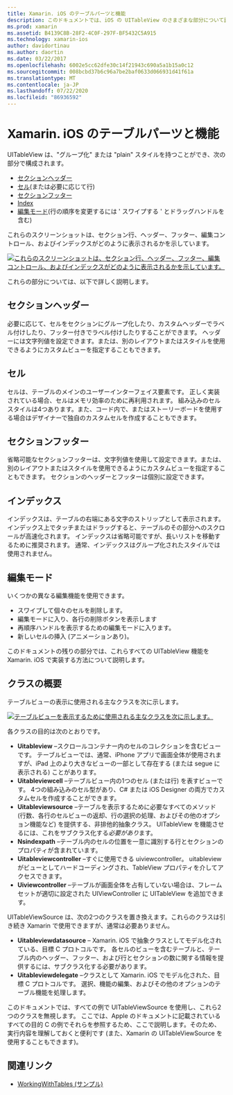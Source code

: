 ```yaml
---
title: Xamarin. iOS のテーブルパーツと機能
description: このドキュメントでは、iOS の UITableView のさまざまな部分について説明します。 ここでは、セクションヘッダー、セル、セクションフッター、インデックス、および編集モードについて説明します。
ms.prod: xamarin
ms.assetid: B4139C8B-28F2-4C0F-297F-BF5432C5A915
ms.technology: xamarin-ios
author: davidortinau
ms.author: daortin
ms.date: 03/22/2017
ms.openlocfilehash: 6002e5cc62dfe30c14f21943c690a5a1b15a0c12
ms.sourcegitcommit: 008bcbd37b6c96a7be2baf0633d066931d41f61a
ms.translationtype: MT
ms.contentlocale: ja-JP
ms.lasthandoff: 07/22/2020
ms.locfileid: "86936592"
---
```

# <a name="table-parts-and-functionality-in-xamarinios"></a>Xamarin. iOS のテーブルパーツと機能

UITableView は、"グループ化" または "plain" スタイルを持つことができ、次の部分で構成されます。

- [セクションヘッダー](#Section_Header)
- [セル](#Cells)(または必要に応じて行)
- [セクションフッター](#Section_Footer)
- [Index](#Index)
- [編集モード](#Edit_Features)(行の順序を変更するには ' スワイプする ' とドラッグハンドルを含む) 

これらのスクリーンショットは、セクション行、ヘッダー、フッター、編集コントロール、およびインデックスがどのように表示されるかを示しています。

 [![これらのスクリーンショットは、セクション行、ヘッダー、フッター、編集コントロール、およびインデックスがどのように表示されるかを示しています。](table-parts-and-functionality-images/image1a.png)](table-parts-and-functionality-images/image1a.png#lightbox)

これらの部分については、以下で詳しく説明します。

<a name="Section_Header"></a>

## <a name="section-header"></a>セクションヘッダー

必要に応じて、セルをセクションにグループ化したり、カスタムヘッダーでラベル付けしたり、フッター付きでラベル付けしたりすることができます。 ヘッダーには文字列値を設定できます。または、別のレイアウトまたはスタイルを使用できるようにカスタムビューを指定することもできます。

<a name="Cells"></a>

## <a name="cells"></a>セル

セルは、テーブルのメインのユーザーインターフェイス要素です。 正しく実装されている場合、セルはメモリ効率のために再利用されます。 組み込みのセルスタイルは4つあります。また、コード内で、またはストーリーボードを使用する場合はデザイナーで独自のカスタムセルを作成することもできます。

<a name="Section_Footer"></a>

## <a name="section-footer"></a>セクションフッター

省略可能なセクションフッターは、文字列値を使用して設定できます。または、別のレイアウトまたはスタイルを使用できるようにカスタムビューを指定することもできます。 セクションのヘッダーとフッターは個別に設定できます。

<a name="Index"></a>

## <a name="index"></a>インデックス

インデックスは、テーブルの右端にある文字のストリップとして表示されます。
インデックス上でタッチまたはドラッグすると、テーブルのその部分へのスクロールが高速化されます。 インデックスは省略可能ですが、長いリストを移動するために推奨されます。 通常、インデックスはグループ化されたスタイルでは使用されません。

<a name="Edit_Features"></a>

## <a name="editing-mode"></a>編集モード

いくつかの異なる編集機能を使用できます。

- スワイプして個々のセルを削除します。
- 編集モードに入り、各行の削除ボタンを表示します 
- 再順序ハンドルを表示するための編集モードに入ります。 
- 新しいセルの挿入 (アニメーションあり)。

このドキュメントの残りの部分では、これらすべての UITableView 機能を Xamarin. iOS で実装する方法について説明します。

## <a name="classes-overview"></a>クラスの概要

テーブルビューの表示に使用される主なクラスを次に示します。

[![テーブルビューを表示するために使用される主なクラスを次に示します。](table-parts-and-functionality-images/classdiagram.png)](table-parts-and-functionality-images/classdiagram.png#lightbox)

各クラスの目的は次のとおりです。

- **Uitableview** –スクロールコンテナー内のセルのコレクションを含むビューです。 テーブルビューでは、通常、iPhone アプリで画面全体が使用されますが、iPad 上のより大きなビューの一部として存在する (または segue に表示される) ことがあります。 
- **Uitableviewcell** –テーブルビュー内の1つのセル (または行) を表すビューです。 4つの組み込みのセル型があり、C# または iOS Designer の両方でカスタムセルを作成することができます。 
- **Uitableviewsource** –テーブルを表示するために必要なすべてのメソッド (行数、各行のセルビューの返却、行の選択の処理、およびその他のオプション機能など) を提供する、非排他的抽象クラス。 UITableView を機能させるには、これをサブクラス化する*必要があり*ます。 
- **Nsindexpath** –テーブル内のセルの位置を一意に識別する行とセクションのプロパティが含まれています。 
- **Uitableviewcontroller** –すぐに使用できる uiviewcontroller。 uitableview がビューとしてハードコーディングされ、TableView プロパティを介してアクセスできます。 
- **Uiviewcontroller** –テーブルが画面全体を占有していない場合は、フレームセットが適切に設定された UIViewController に UITableView を追加できます。 

UITableViewSource は、次の2つのクラスを置き換えます。これらのクラスは引き続き Xamarin で使用できますが、通常は必要ありません。

- **Uitableviewdatasource** – Xamarin. iOS で抽象クラスとしてモデル化されている、目標 C プロトコルです。 各セルのビューを含むテーブルと、テーブル内のヘッダー、フッター、および行とセクションの数に関する情報を提供するには、サブクラス化する必要があります。 
- **Uitableviewdelegate** –クラスとして Xamarin. iOS でモデル化された、目標 C プロトコルです。 選択、機能の編集、およびその他のオプションのテーブル機能を処理します。 

このドキュメントでは、すべての例で UITableViewSource を使用し、これら2つのクラスを無視します。 ここでは、Apple のドキュメントに記載されているすべての目的 C の例でそれらを参照するため、ここで説明します。そのため、実行内容を理解しておくと便利です (また、Xamarin の UITableViewSource を使用することもできます)。

## <a name="related-links"></a>関連リンク

- [WorkingWithTables (サンプル)](https://docs.microsoft.com/samples/xamarin/ios-samples/workingwithtables)
